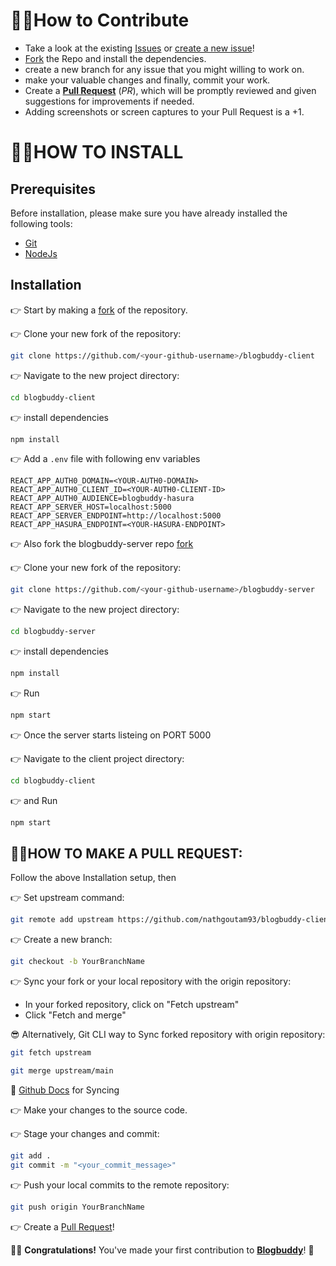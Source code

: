 # 👨‍🔧How to Contribute

- Take a look at the existing [Issues](https://github.com/nathgoutam93/blogbuddy-client/issues) or [create a new issue](https://github.com/nathgoutam93/blogbuddy-client/issues/new/choose)!
- [Fork](https://github.com/nathgoutam93/blogbuddy-client/fork) the Repo and install the dependencies.
- create a new branch for any issue that you might willing to work on.
- make your valuable changes and finally, commit your work.
- Create a **[Pull Request](https://github.com/nathgoutam93/blogbuddy-client/compare)** (_PR_), which will be promptly reviewed and given suggestions for improvements if needed.
- Adding screenshots or screen captures to your Pull Request is a +1.

# 🤷‍♂️HOW TO INSTALL

## Prerequisites

Before installation, please make sure you have already installed the following tools:

- [Git](https://git-scm.com/downloads)
- [NodeJs](https://nodejs.org/en/download/)

## Installation

👉 Start by making a [fork](https://github.com/nathgoutam93/blogbuddy-client/fork) of the repository.

👉 Clone your new fork of the repository:

```bash
git clone https://github.com/<your-github-username>/blogbuddy-client
```

👉 Navigate to the new project directory:

```bash
cd blogbuddy-client
```

👉 install dependencies

```bash
npm install
```

👉 Add a `.env` file with following env variables

```
REACT_APP_AUTH0_DOMAIN=<YOUR-AUTH0-DOMAIN>
REACT_APP_AUTH0_CLIENT_ID=<YOUR-AUTH0-CLIENT-ID>
REACT_APP_AUTH0_AUDIENCE=blogbuddy-hasura
REACT_APP_SERVER_HOST=localhost:5000 
REACT_APP_SERVER_ENDPOINT=http://localhost:5000
REACT_APP_HASURA_ENDPOINT=<YOUR-HASURA-ENDPOINT>
```

👉 Also fork the blogbuddy-server repo [fork](https://github.com/nathgoutam93/blogbuddy-server/fork)

👉 Clone your new fork of the repository:

```bash
git clone https://github.com/<your-github-username>/blogbuddy-server
```

👉 Navigate to the new project directory:

```bash
cd blogbuddy-server
```

👉 install dependencies

```bash
npm install
```

👉 Run

```bash
npm start
```
👉 Once the server starts listeing on PORT 5000

👉 Navigate to the client project directory:

```bash
cd blogbuddy-client
```
👉 and Run

```bash
npm start
```

## 🤷‍♀️HOW TO MAKE A PULL REQUEST:

Follow the above Installation setup, then

👉 Set upstream command:

```bash
git remote add upstream https://github.com/nathgoutam93/blogbuddy-client.git
```

👉 Create a new branch:

```bash
git checkout -b YourBranchName
```

👉 Sync your fork or your local repository with the origin repository:

- In your forked repository, click on "Fetch upstream"
- Click "Fetch and merge"

😎 Alternatively, Git CLI way to Sync forked repository with origin repository:

```bash
git fetch upstream

git merge upstream/main
```

📃 [Github Docs](https://docs.github.com/en/github/collaborating-with-pull-requests/addressing-merge-conflicts/resolving-a-merge-conflict-on-github) for Syncing

👉 Make your changes to the source code.

👉 Stage your changes and commit:

```bash
git add .
git commit -m "<your_commit_message>"
```

👉 Push your local commits to the remote repository:

```bash
git push origin YourBranchName
```

👉 Create a [Pull Request](https://help.github.com/en/github/collaborating-with-issues-and-pull-requests/creating-a-pull-request)!

🎉🎊 **Congratulations!** You've made your first contribution to [**Blogbuddy**](https://github.com/nathgoutam93/blogbuddy-client/graphs/contributors)! 🙌
